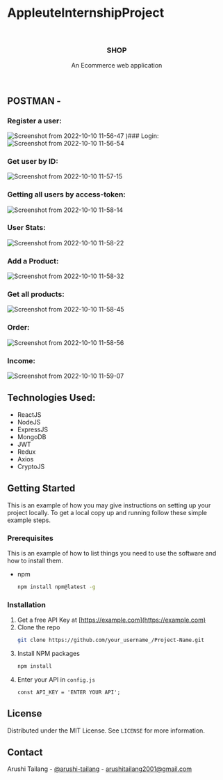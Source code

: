 # AppleuteInternshipProject
<br />
<p align="center">
  <h3 align="center">SHOP</h3>

  <p align="center">
    An Ecommerce web application
    <br />
    </p>
</p>
<br />



<!-- ABOUT THE PROJECT -->
## POSTMAN - 

  
  ### Register a user:
![Screenshot from 2022-10-10 11-56-47](https://user-images.githubusercontent.com/75250092/194809006-81899ea8-24c8-4f51-a0ca-2ebf1cbd80d6.png)
)### Login:
![Screenshot from 2022-10-10 11-56-54](https://user-images.githubusercontent.com/75250092/194809130-2f839725-96e2-4076-aac6-ea028c35b960.png)
### Get user by ID:
![Screenshot from 2022-10-10 11-57-15](https://user-images.githubusercontent.com/75250092/194809226-776ac697-6703-4b99-bfce-365da52f4366.png)
### Getting all users by access-token:
![Screenshot from 2022-10-10 11-58-14](https://user-images.githubusercontent.com/75250092/194809307-711fba4e-7520-411b-a05e-07e8b1e7d80c.png)

### User Stats:
![Screenshot from 2022-10-10 11-58-22](https://user-images.githubusercontent.com/75250092/194809377-d33931b6-ab45-456c-a588-26e1cd1ce392.png)

### Add a Product:
![Screenshot from 2022-10-10 11-58-32](https://user-images.githubusercontent.com/75250092/194809450-d5401386-7f2c-459d-9ebb-79bf616cfd00.png)
### Get all products:
![Screenshot from 2022-10-10 11-58-45](https://user-images.githubusercontent.com/75250092/194809526-3df25e54-b6fd-4625-9947-5b9fe9135734.png)
### Order:
![Screenshot from 2022-10-10 11-58-56](https://user-images.githubusercontent.com/75250092/194809590-99190f60-e36c-41c2-9a97-78c054c3d68d.png)
### Income:
![Screenshot from 2022-10-10 11-59-07](https://user-images.githubusercontent.com/75250092/194809644-63afb0ae-f0f2-4bb5-bdd6-85b5787e46fd.png)

## Technologies Used:


- ReactJS
- NodeJS
- ExpressJS
- MongoDB
- JWT
- Redux
- Axios
- CryptoJS





<!-- GETTING STARTED -->
## Getting Started

This is an example of how you may give instructions on setting up your project locally.
To get a local copy up and running follow these simple example steps.

### Prerequisites

This is an example of how to list things you need to use the software and how to install them.
* npm
  ```sh
  npm install npm@latest -g
  ```

### Installation

1. Get a free API Key at [https://example.com](https://example.com)
2. Clone the repo
   ```sh
   git clone https://github.com/your_username_/Project-Name.git
   ```
3. Install NPM packages
   ```sh
   npm install
   ```
4. Enter your API in `config.js`
   ```JS
   const API_KEY = 'ENTER YOUR API';
   ```




## License

Distributed under the MIT License. See `LICENSE` for more information.



<!-- CONTACT -->
## Contact

Arushi Tailang - [@arushi-tailang](https://www.linkedin.com/in/arushi-tailang-1a23001b0/) - arushitailang2001@gmail.com












